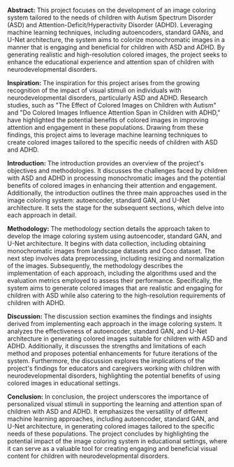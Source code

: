 **Abstract:**
This project focuses on the development of an image coloring system tailored to the needs of children with Autism Spectrum Disorder (ASD) and Attention-Deficit/Hyperactivity Disorder (ADHD). Leveraging machine learning techniques, including autoencoders, standard GANs, and U-Net architecture, the system aims to colorize monochromatic images in a manner that is engaging and beneficial for children with ASD and ADHD. By generating realistic and high-resolution colored images, the project seeks to enhance the educational experience and attention span of children with neurodevelopmental disorders.

**Inspiration:**
The inspiration for this project arises from the growing recognition of the impact of visual stimuli on individuals with neurodevelopmental disorders, particularly ASD and ADHD. Research studies, such as "The Effect of Colored Images on Children with Autism" and "Do Colored Images Influence Attention Span in Children with ADHD," have highlighted the potential benefits of colored images in improving attention and engagement in these populations. Drawing from these findings, this project aims to leverage machine learning techniques to create colored images tailored to the specific needs of children with ASD and ADHD.

**Introduction:**
The introduction provides an overview of the project's objectives and methodologies. It discusses the challenges faced by children with ASD and ADHD in processing monochromatic images and the potential benefits of colored images in enhancing their attention and engagement. Additionally, the introduction outlines the three main approaches used in the image coloring system: autoencoder, standard GAN, and U-Net architecture. It sets the stage for the subsequent sections, which delve into each approach in detail.

**Methodology:**
The methodology section details the approach taken to develop the image coloring system using autoencoder, standard GAN, and U-Net architecture. It begins with data collection, including obtaining monochromatic images from landscape datasets and Coco dataset. The next step involves data preprocessing, including resizing and normalization of the images. Subsequently, the methodology describes the implementation of each approach, including the algorithms used and the evaluation metrics employed to assess their performance. Specifically, the system aims to generate colored images that are realistic and engaging for children with ASD while also catering to the high-resolution requirements of children with ADHD.

**Discussion:**
The discussion section examines the findings and insights derived from implementing each approach in the image coloring system. It analyzes the effectiveness of autoencoder, standard GAN, and U-Net architecture in generating colored images suitable for children with ASD and ADHD. Additionally, it discusses the strengths and limitations of each method and proposes potential enhancements for future iterations of the system. Furthermore, the discussion explores the implications of the project's findings for educators and caregivers working with children with neurodevelopmental disorders, highlighting the potential benefits of using colored images in educational settings.

**Conclusion:**
In conclusion, the project underscores the importance of personalized visual stimuli in supporting the learning and attention span of children with ASD and ADHD. It emphasizes the versatility of different machine learning approaches, including autoencoder, standard GAN, and U-Net architecture, in generating colored images tailored to the specific needs of these populations. The project concludes by highlighting the potential impact of the image coloring system in educational settings, where it can serve as a valuable tool for creating engaging and beneficial visual content for children with neurodevelopmental disorders.
